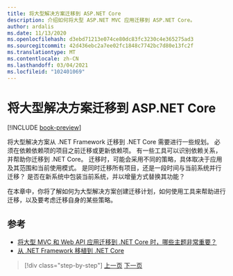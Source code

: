 ```yaml
---
title: 将大型解决方案迁移到 ASP.NET Core
description: 介绍如何将大型 ASP.NET MVC 应用迁移到 ASP.NET Core。
author: ardalis
ms.date: 11/13/2020
ms.openlocfilehash: d3ebd71213e074ce80dc83fc3230c4e365275ad3
ms.sourcegitcommit: 42d436ebc2a7ee02fc1848c7742bc7d80e13fc2f
ms.translationtype: MT
ms.contentlocale: zh-CN
ms.lasthandoff: 03/04/2021
ms.locfileid: "102401069"
---
```

# <a name="migrate-large-solutions-to-aspnet-core"></a>将大型解决方案迁移到 ASP.NET Core

[!INCLUDE [book-preview](../../../includes/book-preview.md)]

将大型解决方案从 .NET Framework 迁移到 .NET Core 需要进行一些规划。 必须在依赖依赖项的项目之前迁移或更新依赖项。 有一些工具可以识别依赖关系，并帮助你迁移到 .NET Core。 迁移时，可能会采用不同的策略，具体取决于应用及其范围和当前使用模式。 是同时迁移所有项目，还是一段时间与当前系统并行迁移？ 是否在新系统中包装当前系统，并以增量方式替换其功能？

在本章中，你将了解如何为大型解决方案创建迁移计划，如何使用工具来帮助进行迁移，以及要考虑迁移自身的某些策略。

## <a name="references"></a>参考

- [将大型 MVC 和 Web API 应用迁移到 .NET Core 时，哪些主题非常重要？](https://twitter.com/ardalis/status/1313669040859217921)
- [从 .NET Framework 移植到 .NET Core](../../core/porting/index.md)

>[!div class="step-by-step"]
>[上一页](testing-differences.md)
>[下一页](identify-migration-sequence.md)
